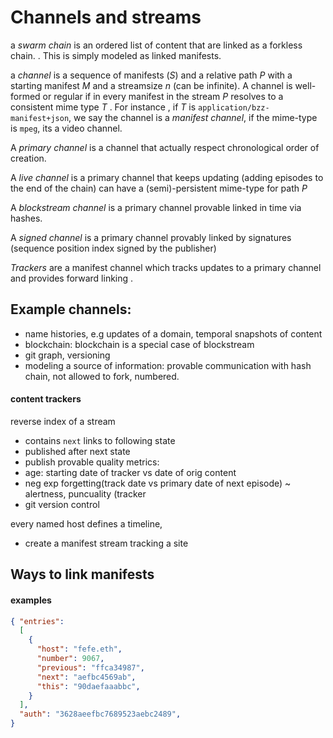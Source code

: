# Channels and streams

a *swarm chain* is an ordered list of content that are linked as a forkless chain.
.
This is simply modeled as linked manifests. 

a *channel* is a sequence of manifests (_S_) and a relative path _P_ with a starting manifest _M_ and a streamsize _n_ (can be infinite). A channel is well-formed or regular if in every manifest in the stream _P_ resolves to a consistent mime type _T_ . For instance , if _T_ is `application/bzz-manifest+json`, we say the channel is a _manifest channel_, if the mime-type is `mpeg`, its a video channel. 

A *primary channel* is a channel that actually respect chronological order of creation. 

A *live channel* is a primary channel that keeps updating (adding episodes to the end of the chain)  can have a (semi)-persistent mime-type for  path _P_

A *blockstream channel* is a primary channel provable linked in time via hashes.

A *signed channel* is a primary channel provably linked by signatures (sequence position index signed by the publisher)

*Trackers* are a manifest channel which tracks updates to a primary channel and provides forward linking .

## Example channels:

- name histories, e.g updates of a domain, temporal snapshots of content
- blockchain: blockchain is a special case of blockstream
- git graph, versioning
- modeling a source of information: provable communication with hash chain, not allowed to fork, numbered. 

#### content trackers

reverse index of a stream 
- contains `next` links to following state
- published after next state
- publish provable quality metrics:
- age: starting date of tracker vs date of orig content 
- neg exp forgetting(track date vs primary date of next episode) ~ alertness, puncuality (tracker
- git version control

every named host defines a timeline, 
- create a manifest stream tracking a site

## Ways to link manifests

#### examples

``` json
{ "entries":
  [
    {
      "host": "fefe.eth",
      "number": 9067,
      "previous": "ffca34987",
      "next": "aefbc4569ab",
      "this": "90daefaaabbc",
    }
  ],
  "auth": "3628aeefbc7689523aebc2489",
}
```
